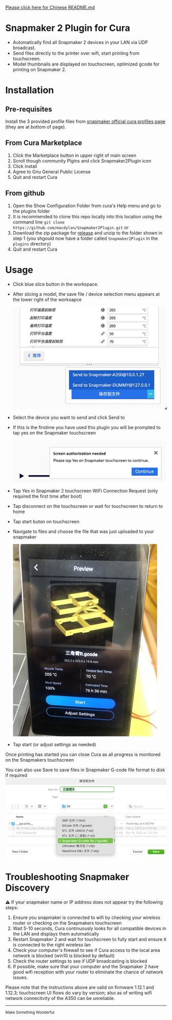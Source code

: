 [Please click here for Chinese README.md](README.md)
# Snapmaker 2 Plugin for Cura
- Automatically find all Snapmaker 2 devices in your LAN via UDP broadcast.
- Send files directly to the printer over wifi, start printing from touchscreen.
- Model thumbnails are displayed on touchscreen, optimized gcode for printing on Snapmaker 2.

# Installation
## Pre-requisites
Install the 3 provided profile files from [snapmaker official cura profiles page](https://support.snapmaker.com/hc/en-us/articles/360044341034) (they are at bottom of page).

## From Cura Marketplace
1. Click the Marketplace button in upper right of main screen
2. Scroll though community Plgins and click Snapmaker2Plugin icon
3. Click Install
4. Agree to Gnu General Public License
5. Quit and restart Cura

## From github
1. Open the Show Configuration Folder from cura's Help menu and go to the plugins folder
2. It is recommended to clone this repo locally into this location using the command line `git clone https://github.com/macdylan/Snapmaker2Plugin.git` or
3. Download the zip package for [release](https://github.com/macdylan/Snapmaker2Plugin/releases) and unzip to the folder shown in step 1 (you shgould now have a folder called `Snapmaker2Plugin` in the `plugins` directory)
4. Quit and restart Cura

# Usage
- Click blue slice button in the workspace.
- After slicing a model, the save file / device selection menu appears at the lower right of the worksapce

    ![](_snapshots/sendto.png)
- Select the device you want to send and click Send to
- If this is the firstime you have used this plugin you will be prompted to tap yes on the Snapmaker touchscreen

    ![](_snapshots/screen_auth.png)

- Tap Yes in Snapmaker 2 touchscreen WiFi Connection Request (only required the first time after boot)
- Tap disconnect on the touchscreen or wait for touchscreen to return to home
- Tap start buton on touchscreen
- Navigate to files and choose the file that was just uploaded to your snapmaker

  ![](_snapshots/preview.jpg)

- Tap start (or adjust settings as needed)

Once printing has started you can close Cura as all progress is monitored on the Snapmakers touchscreen

You can also use Save to save files in Snapmaker G-code file format to disk if required
    ![](_snapshots/savetofile.png)

# Troubleshooting Snapmaker Discovery
⚠️ If your snapmaker name or IP address does not appear try the following steps:
   1. Ensure you snapmaker is connected to wifi by checking your wireless router or checking on the Snapmakers touchscreen 
   2. Wait 5-10 seconds, Cura continuously looks for all compatible devices in the LAN and displays them automatically
   3. Restart Snapmaker 2 and wait for touchscreen to fully start and ensure it is connected to the right wireless lan
   4. Check your computer's firewall to see if Cura access to the local area network is blocked (win10 is blocked by default)
   5. Check the router settings to see if UDP broadcasting is blocked
   6. If possible, make sure that your computer and the  Snapmaker 2 have good wifi reception with your router to eliminate the chance of network issues.

Please note that the instructions above are valid on firmware 1.12.1 and 1.12.3; touchscreen UI flows do vary by version; also as of writing wifi network connecitvity of the A350 can be unreliable.


---
<sup>Make Something Wonderful</sup>

